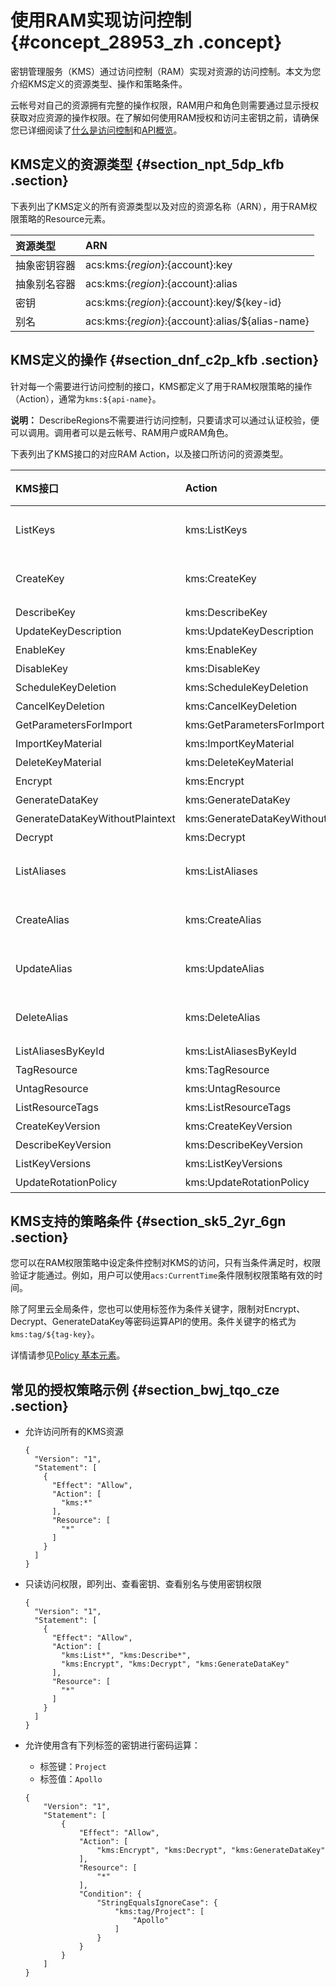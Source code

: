 # 使用RAM实现访问控制 {#concept_28953_zh .concept}

密钥管理服务（KMS）通过访问控制（RAM）实现对资源的访问控制。本文为您介绍KMS定义的资源类型、操作和策略条件。

云帐号对自己的资源拥有完整的操作权限，RAM用户和角色则需要通过显示授权获取对应资源的操作权限。在了解如何使用RAM授权和访问主密钥之前，请确保您已详细阅读了[什么是访问控制](../../../../intl.zh-CN/产品简介/什么是访问控制.md#)和[API概览](../../../../intl.zh-CN/API参考（RAM）/API概览.md#)。

## KMS定义的资源类型 {#section_npt_5dp_kfb .section}

下表列出了KMS定义的所有资源类型以及对应的资源名称（ARN），用于RAM权限策略的Resource元素。

|资源类型|ARN|
|:---|:--|
|抽象密钥容器|acs:kms:$\{region\}:$\{account\}:key|
|抽象别名容器|acs:kms:$\{region\}:$\{account\}:alias|
|密钥|acs:kms:$\{region\}:$\{account\}:key/$\{key-id\}|
|别名|acs:kms:$\{region\}:$\{account\}:alias/$\{alias-name\}|

## KMS定义的操作 {#section_dnf_c2p_kfb .section}

针对每一个需要进行访问控制的接口，KMS都定义了用于RAM权限策略的操作（Action），通常为`kms:${api-name}`。

**说明：** DescribeRegions不需要进行访问控制，只要请求可以通过认证校验，便可以调用。调用者可以是云帐号、RAM用户或RAM角色。

下表列出了KMS接口的对应RAM Action，以及接口所访问的资源类型。

|KMS接口|Action|资源类型|
|:----|:-----|:---|
|ListKeys|kms:ListKeys|抽象密钥容器|
|CreateKey|kms:CreateKey|抽象密钥容器|
|DescribeKey|kms:DescribeKey|密钥|
|UpdateKeyDescription|kms:UpdateKeyDescription|密钥|
|EnableKey|kms:EnableKey|密钥|
|DisableKey|kms:DisableKey|密钥|
|ScheduleKeyDeletion|kms:ScheduleKeyDeletion|密钥|
|CancelKeyDeletion|kms:CancelKeyDeletion|密钥|
|GetParametersForImport|kms:GetParametersForImport|密钥|
|ImportKeyMaterial|kms:ImportKeyMaterial|密钥|
|DeleteKeyMaterial|kms:DeleteKeyMaterial|密钥|
|Encrypt|kms:Encrypt|密钥|
|GenerateDataKey|kms:GenerateDataKey|密钥|
|GenerateDataKeyWithoutPlaintext|kms:GenerateDataKeyWithoutPlaintext|密钥|
|Decrypt|kms:Decrypt|密钥|
|ListAliases|kms:ListAliases|抽象别名容器|
|CreateAlias|kms:CreateAlias|别名，密钥|
|UpdateAlias|kms:UpdateAlias|别名，密钥|
|DeleteAlias|kms:DeleteAlias|别名，密钥|
|ListAliasesByKeyId|kms:ListAliasesByKeyId|密钥|
|TagResource|kms:TagResource|密钥|
|UntagResource|kms:UntagResource|密钥|
|ListResourceTags|kms:ListResourceTags|密钥|
|CreateKeyVersion|kms:CreateKeyVersion|密钥|
|DescribeKeyVersion|kms:DescribeKeyVersion|密钥|
|ListKeyVersions|kms:ListKeyVersions|密钥|
|UpdateRotationPolicy|kms:UpdateRotationPolicy|密钥|

## KMS支持的策略条件 {#section_sk5_2yr_6gn .section}

您可以在RAM权限策略中设定条件控制对KMS的访问，只有当条件满足时，权限验证才能通过。例如，用户可以使用`acs:CurrentTime`条件限制权限策略有效的时间。

除了阿里云全局条件，您也可以使用标签作为条件关键字，限制对Encrypt、Decrypt、GenerateDataKey等密码运算API的使用。条件关键字的格式为`kms:tag/${tag-key}`。

详情请参见[Policy 基本元素](../../../../intl.zh-CN/用户指南/权限策略/权限策略语言/权限策略基本元素.md#)。

## 常见的授权策略示例 {#section_bwj_tqo_cze .section}

-   允许访问所有的KMS资源

    ``` {#codeblock_jga_vzj_tdc}
    {
      "Version": "1",
      "Statement": [
        {
          "Effect": "Allow",
          "Action": [
            "kms:*"
          ],
          "Resource": [
            "*"
          ]
        }
      ]
    }               
    ```

-   只读访问权限，即列出、查看密钥、查看别名与使用密钥权限

    ``` {#codeblock_u56_hm6_pg1}
    {
      "Version": "1",
      "Statement": [
        {
          "Effect": "Allow",
          "Action": [
            "kms:List*", "kms:Describe*",
            "kms:Encrypt", "kms:Decrypt", "kms:GenerateDataKey"
          ],
          "Resource": [
            "*"
          ]
        }
      ]
    }             
    ```

-   允许使用含有下列标签的密钥进行密码运算：

    -   标签键：`Project`
    -   标签值：`Apollo`
    ``` {#codeblock_kf1_z3j_z76}
    {
        "Version": "1",
        "Statement": [
            {
                "Effect": "Allow",
                "Action": [
                    "kms:Encrypt", "kms:Decrypt", "kms:GenerateDataKey"
                ],
                "Resource": [
                    "*"
                ],
                "Condition": {
                    "StringEqualsIgnoreCase": {
                        "kms:tag/Project": [
                            "Apollo"
                        ]
                    }
                }
            }
        ]
    }               
    ```


